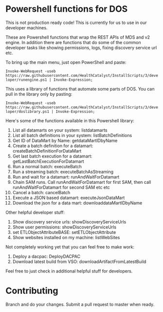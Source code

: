 # Powershell functions for DOS
This is not production ready code!  This is currently for us to use in our developer machines.

These are Powershell functions that wrap the REST APIs of MDS and v2 engine.  In addition there are functions that do some of the common developer tasks like showing permissions, logs, fixing discovery service url etc.

To bring up the main menu, just open PowerShell and paste:

`Invoke-WebRequest -useb https://raw.githubusercontent.com/HealthCatalyst/InstallScripts/3/developer/runengine.ps1 | Invoke-Expression;`

This uses a library of functions that automate some parts of DOS.  You can pull in the library only by pasting:

`Invoke-WebRequest -useb https://raw.githubusercontent.com/HealthCatalyst/InstallScripts/3/developer/doslibrary.ps1 | Invoke-Expression;`

Here's some of the functions available in this Powershell library:

1. List all datamarts on your system: listdatamarts
2. List all batch definitions in your system: listBatchDefinitions
3. Get ID of DataMart by Name: getdataMartIDbyName <name of datamart>
4. Create a batch definition for a datamart: createBatchDefinitionForDataMart <datamart name>
5. Get last batch execution for a datamart: getLastBatchExecutionForDatamart <datamart id>
6. Run a normal batch: executeBatch <batch definition id>
7. Run a streaming batch: executeBatchAsStreaming <batch definitinon id>
8. Run and wait for a datamart: runAndWaitForDatamart <datamart name>
9. Chain SAM runs.  Call runAndWaitForDatamart for first SAM, then call runAndWaitForDatamart for second SAM etc etc
10. Cancel a batch: cancelBatch <batch execution id>
11. Execute a JSON based datamart: executeJsonDataMart <filename>
12. Download the json for a data mart: downloaddataMartIDbyName <name of datamart>
  
Other helpful developer stuff:

1. Show discovery service urls: showDiscoveryServiceUrls
2. Show user permissions: showDiscoveryServiceUrls
3. set ETLObjectAttributeBASE: setETLObjectAttribute <attributeName> <attributeValueTXT> <attributeValueNBR>
4. Show websites installed on my machine: listWebSites

Not completely working yet that you can feel free to make work:

1. Deploy a dacpac: DeployDACPAC
2. Download latest build from VSO: downloadArtifactFromLatestBuild

Feel free to just check in additional helpful stuff for developers.

# Contributing
Branch and do your changes.  Submit a pull request to master when ready.

